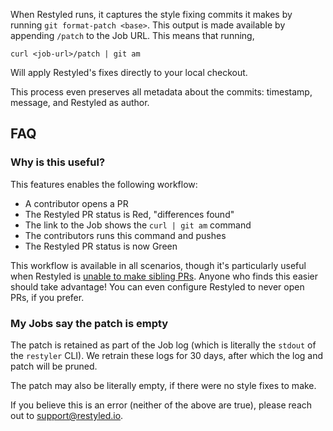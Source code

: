 When Restyled runs, it captures the style fixing commits it makes by running `git format-patch <base>`. This output is made available by appending `/patch` to the Job URL. This means that running,

```console
curl <job-url>/patch | git am
```

Will apply Restyled's fixes directly to your local checkout.

This process even preserves all metadata about the commits: timestamp, message, and Restyled as author.

## FAQ

### Why is this useful?

This features enables the following workflow:

- A contributor opens a PR
- The Restyled PR status is Red, "differences found"
- The link to the Job shows the `curl | git am` command
- The contributors runs this command and pushes
- The Restyled PR status is now Green

This workflow is available in all scenarios, though it's particularly useful when Restyled is [unable to make sibling PRs](https://github.com/restyled-io/restyled.io/wiki/Common-Errors:-Restyle-PR-not-created#the-original-pr-is-from-a-fork). Anyone who finds this easier should take advantage! You can even configure Restyled to never open PRs, if you prefer.

### My Jobs say the patch is empty

The patch is retained as part of the Job log (which is literally the `stdout` of the `restyler` CLI). We retrain these logs for 30 days, after which the log and patch will be pruned.

The patch may also be literally empty, if there were no style fixes to make.

If you believe this is an error (neither of the above are true), please reach out to support@restyled.io.